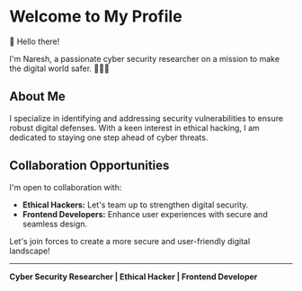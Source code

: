 # Welcome to My Profile

👋 Hello there!

I'm Naresh, a passionate cyber security researcher on a mission to make the digital world safer. 👨‍💻✨

## About Me

I specialize in identifying and addressing security vulnerabilities to ensure robust digital defenses. With a keen interest in ethical hacking, I am dedicated to staying one step ahead of cyber threats.

## Collaboration Opportunities

I'm open to collaboration with:

- **Ethical Hackers:** Let's team up to strengthen digital security.
- **Frontend Developers:** Enhance user experiences with secure and seamless design.

Let's join forces to create a more secure and user-friendly digital landscape!

---

**Cyber Security Researcher | Ethical Hacker | Frontend Developer**
